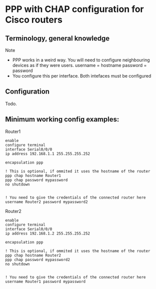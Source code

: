 # PPP with CHAP configuration for Cisco routers


Terminology, general knowledge
---
> [!NOTE]
> - PPP works in a weird way. You will need to configure neighbouring devices as if they were users. username = hostname password = password
> - You configure this per interface. Both intefaces must be configured

Configuration
---
Todo.


Minimum working config examples:
---

Router1
```
enable
configure terminal
interface Serial0/0/0
ip address 192.168.1.1 255.255.255.252

encapsulation ppp

! This is optional, if ommited it uses the hostname of the router
ppp chap hostname Router1
ppp chap password mypassword
no shutdown


! You need to give the credentials of the connected router here
username Router2 password mypassword2

```

Router2
```
enable
configure terminal
interface Serial0/0/0
ip address 192.168.1.2 255.255.255.252

encapsulation ppp

! This is optional, if ommited it uses the hostname of the router
ppp chap hostname Router2
ppp chap password mypassword2
no shutdown


! You need to give the credentials of the connected router here
username Router1 password mypassword
```



